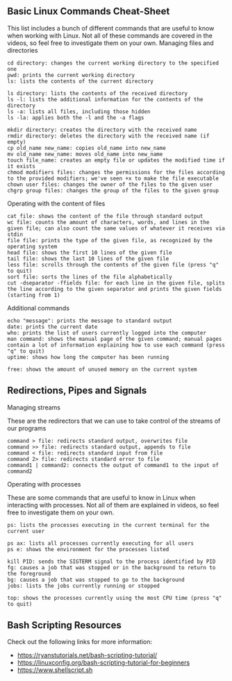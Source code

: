 ## Basic Linux Commands Cheat-Sheet

This list includes a bunch of different commands that are useful to know when working with Linux. Not all of these commands are covered in the videos, so feel free to investigate them on your own.
Managing files and directories

    cd directory: changes the current working directory to the specified one
    pwd: prints the current working directory
    ls: lists the contents of the current directory

    ls directory: lists the contents of the received directory
    ls -l: lists the additional information for the contents of the directory
    ls -a: lists all files, including those hidden
    ls -la: applies both the -l and the -a flags 

    mkdir directory: creates the directory with the received name
    rmdir directory: deletes the directory with the received name (if empty)
    cp old_name new_name: copies old_name into new_name
    mv old_name new_name: moves old_name into new_name
    touch file_name: creates an empty file or updates the modified time if it exists
    chmod modifiers files: changes the permissions for the files according to the provided modifiers; we've seen +x to make the file executable
    chown user files: changes the owner of the files to the given user
    chgrp group files: changes the group of the files to the given group

Operating with the content of files

    cat file: shows the content of the file through standard output
    wc file: counts the amount of characters, words, and lines in the given file; can also count the same values of whatever it receives via stdin
    file file: prints the type of the given file, as recognized by the operating system
    head file: shows the first 10 lines of the given file
    tail file: shows the last 10 lines of the given file
    less file: scrolls through the contents of the given file (press "q" to quit)
    sort file: sorts the lines of the file alphabetically
    cut -dseparator -ffields file: for each line in the given file, splits the line according to the given separator and prints the given fields (starting from 1)

Additional commands

    echo "message": prints the message to standard output
    date: prints the current date
    who: prints the list of users currently logged into the computer
    man command: shows the manual page of the given command; manual pages contain a lot of information explaining how to use each command (press "q" to quit)
    uptime: shows how long the computer has been running

    free: shows the amount of unused memory on the current system 

## Redirections, Pipes and Signals
Managing streams

These are the redirectors that we can use to take control of the streams of our programs

    command > file: redirects standard output, overwrites file
    command >> file: redirects standard output, appends to file
    command < file: redirects standard input from file
    command 2> file: redirects standard error to file
    command1 | command2: connects the output of command1 to the input of command2

Operating with processes

These are some commands that are useful to know in Linux when interacting with processes. Not all of them are explained in videos, so feel free to investigate them on your own.

    ps: lists the processes executing in the current terminal for the current user

    ps ax: lists all processes currently executing for all users
    ps e: shows the environment for the processes listed 

    kill PID: sends the SIGTERM signal to the process identified by PID
    fg: causes a job that was stopped or in the background to return to the foreground
    bg: causes a job that was stopped to go to the background
    jobs: lists the jobs currently running or stopped

    top: shows the processes currently using the most CPU time (press "q" to quit) 

## Bash Scripting Resources

Check out the following links for more information:

- https://ryanstutorials.net/bash-scripting-tutorial/
- https://linuxconfig.org/bash-scripting-tutorial-for-beginners
- https://www.shellscript.sh